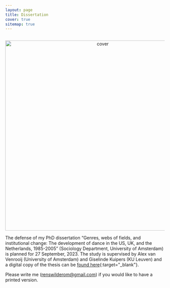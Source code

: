 ```yaml
---
layout: page
title: Dissertation
cover: true
sitemap: true
---
```


<p align="center">
<img src="/assets/img/blog/PhD-dissertation-Rens-Wilderom-_Cover-only_.svg" alt="cover" width="600" style="padding-top: 15px;"/>
</p>

The defense of my PhD dissertation “Genres, webs of fields, and institutional change: The development of dance in the US, UK, and the Netherlands, 1985-2005” (Sociology Department, University of Amsterdam) is planned for 27 September, 2023. The study is supervised by Alex van Venrooij (University of Amsterdam) and Giselinde Kuipers (KU Leuven) and a digital copy of the thesis can be [found here](https://drive.google.com/file/d/1-DKHgvI4YEHkV6PB8xV9UpGsJlSC6a1g/view?usp=sharing){:target="_blank"}.

Please write me (renswilderom@gmail.com) if you would like to have a printed version.